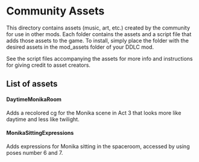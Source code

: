 # Community Assets

This directory contains assets (music, art, etc.) created by the community for use in other mods. Each folder contains the assets and a script file that adds those assets to the game. To install, simply place the folder with the desired assets in the mod_assets folder of your DDLC mod.

See the script files accompanying the assets for more info and instructions for giving credit to asset creators.

## List of assets

#### DaytimeMonikaRoom

Adds a recolored cg for the Monika scene in Act 3 that looks more like daytime and less like twilight.

#### MonikaSittingExpressions

Adds expressions for Monika sitting in the spaceroom, accessed by using poses number 6 and 7.
